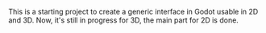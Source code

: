 This is a starting project to create a generic interface in Godot usable in 2D and 3D.
Now, it's still in progress for 3D, the main part for 2D is done.
